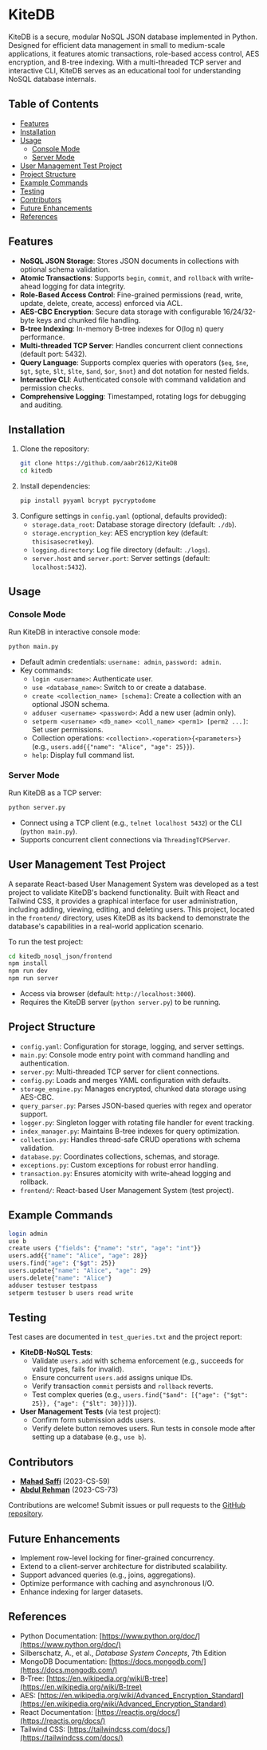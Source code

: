 # KiteDB

KiteDB is a secure, modular NoSQL JSON database implemented in Python. Designed for efficient data management in small to medium-scale applications, it features atomic transactions, role-based access control, AES encryption, and B-tree indexing. With a multi-threaded TCP server and interactive CLI, KiteDB serves as an educational tool for understanding NoSQL database internals.

## Table of Contents

- [Features](#features)
- [Installation](#installation)
- [Usage](#usage)
  - [Console Mode](#console-mode)
  - [Server Mode](#server-mode)
- [User Management Test Project](#user-management-test-project)
- [Project Structure](#project-structure)
- [Example Commands](#example-commands)
- [Testing](#testing)
- [Contributors](#contributors)
- [Future Enhancements](#future-enhancements)
- [References](#references)

## Features

- **NoSQL JSON Storage**: Stores JSON documents in collections with optional schema validation.
- **Atomic Transactions**: Supports `begin`, `commit`, and `rollback` with write-ahead logging for data integrity.
- **Role-Based Access Control**: Fine-grained permissions (read, write, update, delete, create, access) enforced via ACL.
- **AES-CBC Encryption**: Secure data storage with configurable 16/24/32-byte keys and chunked file handling.
- **B-tree Indexing**: In-memory B-tree indexes for O(log n) query performance.
- **Multi-threaded TCP Server**: Handles concurrent client connections (default port: 5432).
- **Query Language**: Supports complex queries with operators (`$eq`, `$ne`, `$gt`, `$gte`, `$lt`, `$lte`, `$and`, `$or`, `$not`) and dot notation for nested fields.
- **Interactive CLI**: Authenticated console with command validation and permission checks.
- **Comprehensive Logging**: Timestamped, rotating logs for debugging and auditing.

## Installation

1. Clone the repository:
   ```bash
   git clone https://github.com/aabr2612/KiteDB
   cd kitedb
   ```
2. Install dependencies:
   ```bash
   pip install pyyaml bcrypt pycryptodome
   ```
3. Configure settings in `config.yaml` (optional, defaults provided):
   - `storage.data_root`: Database storage directory (default: `./db`).
   - `storage.encryption_key`: AES encryption key (default: `thisisasecretkey`).
   - `logging.directory`: Log file directory (default: `./logs`).
   - `server.host` and `server.port`: Server settings (default: `localhost:5432`).

## Usage

### Console Mode

Run KiteDB in interactive console mode:
```bash
python main.py
```
- Default admin credentials: `username: admin`, `password: admin`.
- Key commands:
  - `login <username>`: Authenticate user.
  - `use <database_name>`: Switch to or create a database.
  - `create <collection_name> [schema]`: Create a collection with an optional JSON schema.
  - `adduser <username> <password>`: Add a new user (admin only).
  - `setperm <username> <db_name> <coll_name> <perm1> [perm2 ...]`: Set user permissions.
  - Collection operations: `<collection>.<operation>{<parameters>}` (e.g., `users.add{{"name": "Alice", "age": 25}}`).
  - `help`: Display full command list.

### Server Mode

Run KiteDB as a TCP server:
```bash
python server.py
```
- Connect using a TCP client (e.g., `telnet localhost 5432`) or the CLI (`python main.py`).
- Supports concurrent client connections via `ThreadingTCPServer`.

## User Management Test Project

A separate React-based User Management System was developed as a test project to validate KiteDB's backend functionality. Built with React and Tailwind CSS, it provides a graphical interface for user administration, including adding, viewing, editing, and deleting users. This project, located in the `frontend/` directory, uses KiteDB as its backend to demonstrate the database's capabilities in a real-world application scenario.

To run the test project:
```bash
cd kitedb_nosql_json/frontend
npm install
npm run dev
npm run server
```
- Access via browser (default: `http://localhost:3000`).
- Requires the KiteDB server (`python server.py`) to be running.

## Project Structure

- `config.yaml`: Configuration for storage, logging, and server settings.
- `main.py`: Console mode entry point with command handling and authentication.
- `server.py`: Multi-threaded TCP server for client connections.
- `config.py`: Loads and merges YAML configuration with defaults.
- `storage_engine.py`: Manages encrypted, chunked data storage using AES-CBC.
- `query_parser.py`: Parses JSON-based queries with regex and operator support.
- `logger.py`: Singleton logger with rotating file handler for event tracking.
- `index_manager.py`: Maintains B-tree indexes for query optimization.
- `collection.py`: Handles thread-safe CRUD operations with schema validation.
- `database.py`: Coordinates collections, schemas, and storage.
- `exceptions.py`: Custom exceptions for robust error handling.
- `transaction.py`: Ensures atomicity with write-ahead logging and rollback.
- `frontend/`: React-based User Management System (test project).

## Example Commands

```bash
login admin
use b
create users {"fields": {"name": "str", "age": "int"}}
users.add{{"name": "Alice", "age": 28}}
users.find{"age": {"$gt": 25}}
users.update{"name": "Alice", "age": 29}
users.delete{"name": "Alice"}
adduser testuser testpass
setperm testuser b users read write
```

## Testing

Test cases are documented in `test_queries.txt` and the project report:
- **KiteDB-NoSQL Tests**:
  - Validate `users.add` with schema enforcement (e.g., succeeds for valid types, fails for invalid).
  - Ensure concurrent `users.add` assigns unique IDs.
  - Verify transaction `commit` persists and `rollback` reverts.
  - Test complex queries (e.g., `users.find{"$and": [{"age": {"$gt": 25}}, {"age": {"$lt": 30}}]}`).
- **User Management Tests** (via test project):
  - Confirm form submission adds users.
  - Verify delete button removes users.
Run tests in console mode after setting up a database (e.g., `use b`).

## Contributors

- [**Mahad Saffi**](https://github.com/Mahad-Saffi) (2023-CS-59)
- [**Abdul Rehman**](https://github.com/aabr2612) (2023-CS-73)

Contributions are welcome! Submit issues or pull requests to the [GitHub repository](https://github.com/KiteDB).

## Future Enhancements

- Implement row-level locking for finer-grained concurrency.
- Extend to a client-server architecture for distributed scalability.
- Support advanced queries (e.g., joins, aggregations).
- Optimize performance with caching and asynchronous I/O.
- Enhance indexing for larger datasets.

## References

- Python Documentation: [https://www.python.org/doc/](https://www.python.org/doc/)
- Silberschatz, A., et al., *Database System Concepts*, 7th Edition
- MongoDB Documentation: [https://docs.mongodb.com/](https://docs.mongodb.com/)
- B-Tree: [https://en.wikipedia.org/wiki/B-tree](https://en.wikipedia.org/wiki/B-tree)
- AES: [https://en.wikipedia.org/wiki/Advanced_Encryption_Standard](https://en.wikipedia.org/wiki/Advanced_Encryption_Standard)
- React Documentation: [https://reactjs.org/docs/](https://reactjs.org/docs/)
- Tailwind CSS: [https://tailwindcss.com/docs/](https://tailwindcss.com/docs/)